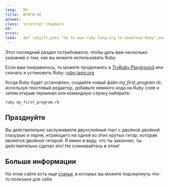 ```yaml
---
lang:   RU
title:  ИТОГИ #8
answer: 
class:  stretcher chapmark
ok:     
error:  
load:   def ruby(f);puts "Go to www.ruby-lang.org to download Ruby";end;class K;attr_reader :rb;end;my_first_progam=K.new
---
```


Этот последний раздел потребовался, чтобы дать вам несколько указаний о том, как вы можете использовать Ruby.

Если вам понравилось, то можете продолжить в <a href="/TryRuby/playground">TryRuby Playground</a>
или скачать и установить Ruby:
<a href="https://www.ruby-lang.org/en/downloads/" target="_blank">ruby-lang.org</a>

Когда Ruby будет установлен, создайте новый файл _my\_first\_program.rb_, используя
текстовый редактор, добавьте немного кода на Ruby code и затем открыв терминал или командную строку наберите:

    ruby my_first_program.rb

## Празднуйте
Вы действительно заслуживаете двухслойный торт с двойной двойной глазурью и парня, играющего на одной из этих крутых гитар, которая является двойной гитарой.
Я имею в виду, что ты закончил, ты действительно сделал это! Не сомневайтесь в этом!

## Больше информации
На этом сайте есть еще <a href="/articles">статьи</a>, в которых вы можете подчерпнуть что-то полезное
для себя
